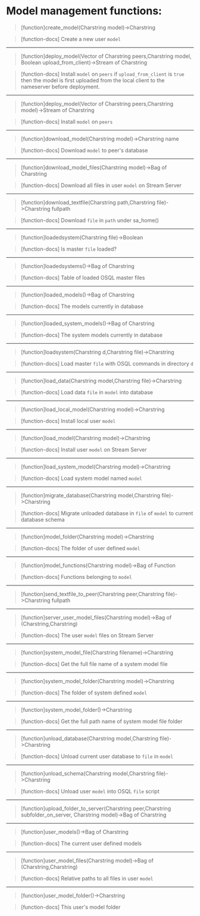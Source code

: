 # Model management functions:

> [function]create_model(Charstring model)->Charstring

> [function-docs]
> Create a new user `model` 



___

> [function]deploy_model(Vector of Charstring peers,Charstring model,
            Boolean upload_from_client)->Stream of Charstring

> [function-docs]
> Install `model` on `peers` if `upload_from_client` is `true` then 
>   the model is first uploaded from the local client to the nameserver before deployment.



___

> [function]deploy_model(Vector of Charstring peers,Charstring model)->Stream of Charstring

> [function-docs]
> Install `model` on `peers` 



___

> [function]download_model(Charstring model)->Charstring name

> [function-docs]
> Download `model` to peer's database 



___

> [function]download_model_files(Charstring model)->Bag of Charstring

> [function-docs]
> Download all files in user `model` on Stream Server 



___

> [function]download_textfile(Charstring path,Charstring file)->Charstring fullpath

> [function-docs]
> Download `file` in `path` under sa_home() 



___

> [function]loadedsystem(Charstring file)->Boolean

> [function-docs]
> Is master `file` loaded? 



___

> [function]loadedsystems()->Bag of Charstring

> [function-docs]
> Table of loaded OSQL master files 



___

> [function]loaded_models()->Bag of Charstring

> [function-docs]
> The models currently in database 



___

> [function]loaded_system_models()->Bag of Charstring

> [function-docs]
> The system models currently in database 



___

> [function]loadsystem(Charstring d,Charstring file)->Charstring

> [function-docs]
> Load master `file` with OSQL commands in directory `d` 



___

> [function]load_data(Charstring model,Charstring file)->Charstring

> [function-docs]
> Load data `file` in `model` into database 



___

> [function]load_local_model(Charstring model)->Charstring

> [function-docs]
> Install local user `model` 



___

> [function]load_model(Charstring model)->Charstring

> [function-docs]
> Install user `model` on Stream Server 



___

> [function]load_system_model(Charstring model)->Charstring

> [function-docs]
> Load system model named `model` 



___

> [function]migrate_database(Charstring model,Charstring file)->Charstring

> [function-docs]
> Migrate unloaded database in `file` of `model`
>      to current database schema 



___

> [function]model_folder(Charstring model)->Charstring

> [function-docs]
> The folder of user defined `model` 



___

> [function]model_functions(Charstring model)->Bag of Function

> [function-docs]
> Functions belonging to `model` 



___

> [function]send_textfile_to_peer(Charstring peer,Charstring file)->Charstring fullpath



___

> [function]server_user_model_files(Charstring model)->Bag of (Charstring,Charstring)

> [function-docs]
> The user `model` files on Stream Server 



___

> [function]system_model_file(Charstring filename)->Charstring

> [function-docs]
> Get the full file name of a system model file 



___

> [function]system_model_folder(Charstring model)->Charstring

> [function-docs]
> The folder of system defined `model` 



___

> [function]system_model_folder()->Charstring

> [function-docs]
> Get the full path name of system model file folder 



___

> [function]unload_database(Charstring model,Charstring file)->Charstring

> [function-docs]
> Unload current user database to `file` in `model` 



___

> [function]unload_schema(Charstring model,Charstring file)->Charstring

> [function-docs]
> Unload user `model` into OSQL `file` script 



___

> [function]upload_folder_to_server(Charstring peer,Charstring subfolder_on_server,
                       Charstring model)->Bag of Charstring



___

> [function]user_models()->Bag of Charstring

> [function-docs]
> The current user defined models 



___

> [function]user_model_files(Charstring model)->Bag of (Charstring,Charstring)

> [function-docs]
> Relative paths to all files in user `model` 



___

> [function]user_model_folder()->Charstring

> [function-docs]
> This user's model folder 


